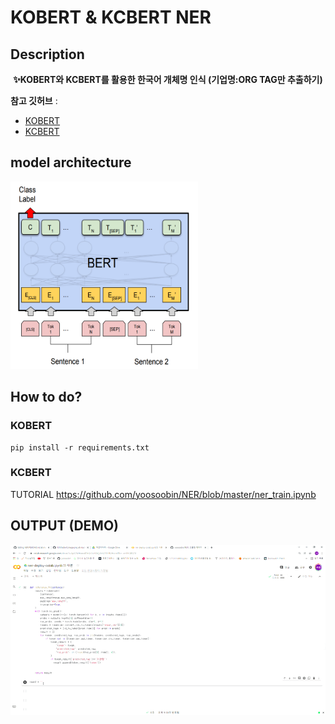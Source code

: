 # KOBERT & KCBERT NER

## Description
<p align = 'center'>
  <b>✨KOBERT와 KCBERT를 활용한 한국어 개체명 인식 (기업명:ORG TAG만 추출하기)</b>
</p>





**참고 깃허브** :
- <a href='https://github.com/eagle705/pytorch-bert-crf-ner'>KOBERT</a>
- <a href='https://github.com/ratsgo/ratsnlp'>KCBERT</a>
              
## model architecture
<img src='https://github.com/yoosoobin/NER/blob/master/picture/kobert_image.png?raw=true' height=300 width=300></img>

## How to do?

### KOBERT 
```
pip install -r requirements.txt
```

### KCBERT
TUTORIAL https://github.com/yoosoobin/NER/blob/master/ner_train.ipynb

## OUTPUT (DEMO)
<img src='https://github.com/yoosoobin/NER/blob/master/picture/kcbert_output1.gif?raw=true'></img>

